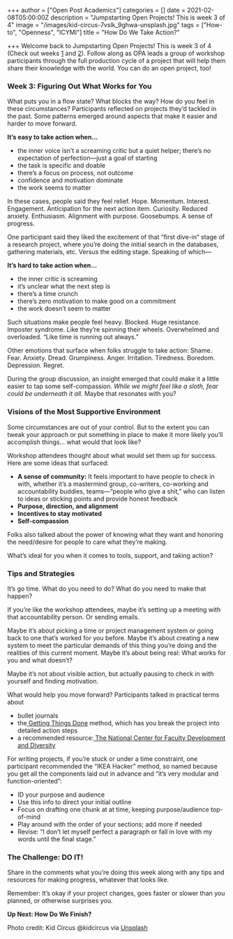 +++
author = ["Open Post Academics"]
categories = []
date = 2021-02-08T05:00:00Z
description = "Jumpstarting Open Projects! This is week 3 of 4"
image = "/images/kid-circus-7vslk_9ghwa-unsplash.jpg"
tags = ["How-to", "Openness", "ICYMI"]
title = "How Do We Take Action?"

+++
Welcome back to Jumpstarting Open Projects! This is week 3 of 4 (Check out weeks [1](/blog/what-is-an-open-project) and [2](/blog/what-support-do-you-need)). Follow along as OPA leads a group of workshop participants through the full production cycle of a project that will help them share their knowledge with the world. You can do an open project, too!

### **Week 3: Figuring Out What Works for You**

What puts you in a flow state? What blocks the way? How do you feel in these circumstances? Participants reflected on projects they’d tackled in the past. Some patterns emerged around aspects that make it easier and harder to move forward.

**It’s easy to take action when…**

* the inner voice isn’t a screaming critic but a quiet helper; there’s no expectation of perfection—just a goal of starting
* the task is specific and doable
* there’s a focus on process, not outcome
* confidence and motivation dominate
* the work seems to matter

In these cases, people said they feel relief. Hope. Momentum. Interest. Engagement. Anticipation for the next action item. Curiosity. Reduced anxiety. Enthusiasm. Alignment with purpose. Goosebumps. A sense of progress.

One participant said they liked the excitement of that “first dive-in” stage of a research project, where you’re doing the initial search in the databases, gathering materials, etc. Versus the editing stage. Speaking of which—

**It’s hard to take action when…**

* the inner critic is screaming
* it’s unclear what the next step is
* there’s a time crunch
* there’s zero motivation to make good on a commitment
* the work doesn’t seem to matter

Such situations make people feel heavy. Blocked. Huge resistance. Imposter syndrome. Like they’re spinning their wheels. Overwhelmed and overloaded. “Like time is running out always.”

Other emotions that surface when folks struggle to take action: Shame. Fear. Anxiety. Dread. Grumpiness. Anger. Irritation. Tiredness. Boredom. Depression. Regret.

During the group discussion, an insight emerged that could make it a little easier to tap some self-compassion. _While we might feel like a sloth, fear could be underneath it all._ Maybe that resonates with you?

### **Visions of the Most Supportive Environment**

Some circumstances are out of your control. But to the extent you can tweak your approach or put something in place to make it more likely you’ll accomplish things… what would that look like?

Workshop attendees thought about what would set them up for success. Here are some ideas that surfaced:

* **A sense of community:** It feels important to have people to check in with, whether it’s a mastermind group, co-writers, co-working and accountability buddies, teams—“people who give a shit,” who can listen to ideas or sticking points and provide honest feedback
* **Purpose, direction, and alignment**
* **Incentives to stay motivated**
* **Self-compassion**

Folks also talked about the power of knowing what they want and honoring the need/desire for people to care what they’re making.

What’s ideal for you when it comes to tools, support, and taking action?

### **Tips and Strategies**

It’s go time. What do you need to do? What do you need to make that happen?

If you’re like the workshop attendees, maybe it’s setting up a meeting with that accountability person. Or sending emails.

Maybe it’s about picking a time or project management system or going back to one that’s worked for you before. Maybe it’s about creating a new system to meet the particular demands of this thing you’re doing and the realities of this current moment. Maybe it’s about being real: What works for you and what doesn’t?

Maybe it’s not about visible action, but actually pausing to check in with yourself and finding motivation.

What would help you move forward? Participants talked in practical terms about

* bullet journals
* the[ Getting Things Done](https://gettingthingsdone.com/) method, which has you break the project into detailed action steps
* a recommended resource:[ The National Center for Faculty Development and Diversity](https://www.facultydiversity.org/)

For writing projects, if you’re stuck or under a time constraint, one participant recommended the “IKEA Hacker” method, so named because you get all the components laid out in advance and “it’s very modular and function-oriented”:

* ID your purpose and audience
* Use this info to direct your initial outline
* Focus on drafting one chunk at at time, keeping purpose/audience top-of-mind
* Play around with the order of your sections; add more if needed
* Revise: “I don’t let myself perfect a paragraph or fall in love with my words until the final stage.”

### **The Challenge: DO IT!**

Share in the comments what you’re doing this week along with any tips and resources for making progress, whatever that looks like.

Remember: It’s okay if your project changes, goes faster or slower than you planned, or otherwise surprises you.

**Up Next: How Do We Finish?**

Photo credit: Kid Circus @kidcircus via [Unsplash](https://unsplash.com/)
